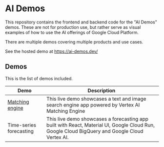 # AI Demos

This repository contains the frontend and backend code for the "AI Demos" demos.
These are not for production use, but rather serve as visual examples of how to use the AI offerings of Google Cloud Platform.

There are multiple demos covering multiple products and use cases.

See the hosted demo at https://ai-demos.dev/

## Demos

This is the list of demos included.

| Demo                                                          | Description                                                                                                                                   |
| ------------------------------------------------------------- | --------------------------------------------------------------------------------------------------------------------------------------------- |
| [Matching engine](https://ai-demos.dev/demos/matching-engine) | This live demo showcases a text and image search engine app powered by Vertex AI Matching Engine                                              |
| Time-series forecasting                                       | This live demo showcases a forecasting app built with React, Material UI, Google Cloud Run, Google Cloud BigQuery and Google Cloud Vertex AI. |
